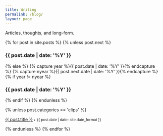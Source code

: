 ```yaml
---
title: Writing
permalink: /blog/
layout: page
---
```


<p>Articles, thoughts, and long-form.</p>
  {% for post in site.posts %}
    {% unless post.next %}
      <h3>{{ post.date | date: '%Y' }}</h3>
    {% else %}
      {% capture year %}{{ post.date | date: '%Y' }}{% endcapture %}
      {% capture nyear %}{{ post.next.date | date: '%Y' }}{% endcapture %}
      {% if year != nyear %}
        <h3>{{ post.date | date: '%Y' }}</h3>
      {% endif %}
    {% endunless %}

   {% unless post.categories == 'clips' %}
    <p><a href="{{ post.url | prepend: site.baseurl }}">{{ post.title }}</a><small> • {{ post.date | date: site.date_format }}</small></p>
         {% endunless %}
  {% endfor %}
